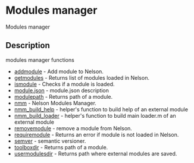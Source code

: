 # Modules manager

Modules manager

## Description

modules manager functions

- [addmodule](addmodule.md) - Add module to Nelson.
- [getmodules](getmodules.md) - Returns list of modules loaded in Nelson.
- [ismodule](ismodule.md) - Checks if a module is loaded.
- [module.json](module-json.md) - module.json description
- [modulepath](modulepath.md) - Returns path of a module.
- [nmm](nmm.md) - Nelson Modules Manager.
- [nmm_build_help](nmm_build_help.md) - helper's function to build help of an external module
- [nmm_build_loader](nmm_build_loader.md) - helper's function to build main loader.m of an external module
- [removemodule](removemodule.md) - remove a module from Nelson.
- [requiremodule](requiremodule.md) - Returns an error if module is not loaded in Nelson.
- [semver](semver.md) - semantic versioner.
- [toolboxdir](toolboxdir.md) - Returns path of a module.
- [usermodulesdir](usermodulesdir.md) - Returns path where external modules are saved.
